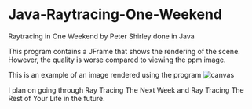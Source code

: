 # Java-Raytracing-One-Weekend
Raytracing in One Weekend by Peter Shirley done in Java

This program contains a JFrame that shows the rendering of the scene. However, the quality is worse compared to viewing the ppm image.

This is an example of an image rendered using the program
![canvas](https://user-images.githubusercontent.com/62030812/117563122-cb16e380-b071-11eb-859e-2a5cdc65abcc.png)

I plan on going through Ray Tracing The Next Week and Ray Tracing The Rest of Your Life in the future.
